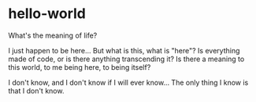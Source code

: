 # hello-world
What's the meaning of life?

I just happen to be here... But what is this, what is "here"? Is everything made of code, or is there anything transcending it?
Is there a meaning to this world, to me being here, to being itself?

I don't know, and I don't know if I will ever know...
The only thing I know is that I don't know.
